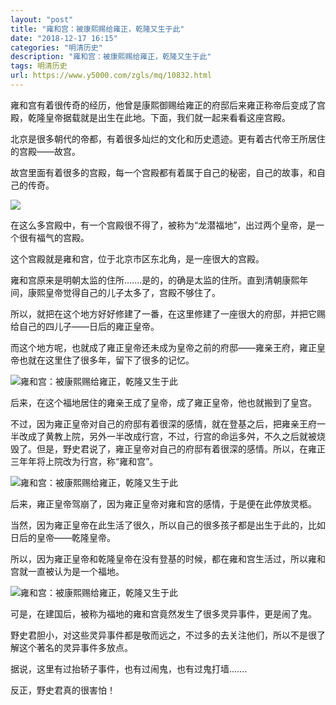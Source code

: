 ```yaml
---
layout: "post"
title: "雍和宫：被康熙赐给雍正，乾隆又生于此"
date: "2018-12-17 16:15"
categories: "明清历史"
description: "雍和宫：被康熙赐给雍正，乾隆又生于此"
tags: 明清历史
url: https://www.y5000.com/zgls/mq/10832.html
---
```






雍和宫有着很传奇的经历，他曾是康熙御赐给雍正的府邸后来雍正称帝后变成了宫殿，乾隆皇帝据载就是出生在此地。下面，我们就一起来看看这座宫殿。

北京是很多朝代的帝都，有着很多灿烂的文化和历史遗迹。更有着古代帝王所居住的宫殿——故宫。

故宫里面有着很多的宫殿，每一个宫殿都有着属于自己的秘密，自己的故事，和自己的传奇。

![](https://img.y5000.com/uploads/allimg/170116/11051514Z-0.jpg)

在这么多宫殿中，有一个宫殿很不得了，被称为“龙潜福地”，出过两个皇帝，是一个很有福气的宫殿。

这个宫殿就是雍和宫，位于北京市区东北角，是一座很大的宫殿。

雍和宫原来是明朝太监的住所.......是的，的确是太监的住所。直到清朝康熙年间，康熙皇帝觉得自己的儿子太多了，宫殿不够住了。

所以，就把在这个地方好好修建了一番，在这里修建了一座很大的府邸，并把它赐给自己的四儿子——日后的雍正皇帝。

而这个地方呢，也就成了雍正皇帝还未成为皇帝之前的府邸——雍亲王府，雍正皇帝也就在这里住了很多年，留下了很多的记忆。

![雍和宫：被康熙赐给雍正，乾隆又生于此](/uploads/allimg/170116/6-1F116105G4205.JPG)

后来，在这个福地居住的雍亲王成了皇帝，成了雍正皇帝，他也就搬到了皇宫。

不过，因为雍正皇帝对自己的府邸有着很深的感情，就在登基之后，把雍亲王府一半改成了黄教上院，另外一半改成行宫，不过，行宫的命运多舛，不久之后就被烧毁了。但是，野史君说了，雍正皇帝对自己的府邸有着很深的感情。所以，在雍正三年年将上院改为行宫，称“雍和宫”。

![雍和宫：被康熙赐给雍正，乾隆又生于此](/uploads/allimg/170116/6-1F116105PQ36.JPG)

后来，雍正皇帝驾崩了，因为雍正皇帝对雍和宫的感情，于是便在此停放灵柩。

当然，因为雍正皇帝在此生活了很久，所以自己的很多孩子都是出生于此的，比如日后的皇帝——乾隆皇帝。

所以，因为雍正皇帝和乾隆皇帝在没有登基的时候，都在雍和宫生活过，所以雍和宫就一直被认为是一个福地。

![雍和宫：被康熙赐给雍正，乾隆又生于此](/uploads/allimg/170116/6-1F116105UaE.JPG)

可是，在建国后，被称为福地的雍和宫竟然发生了很多灵异事件，更是闹了鬼。

野史君胆小，对这些灵异事件都是敬而远之，不过多的去关注他们，所以不是很了解这个著名的灵异事件多放点。

据说，这里有过抬轿子事件，也有过闹鬼，也有过鬼打墙.......

反正，野史君真的很害怕！

